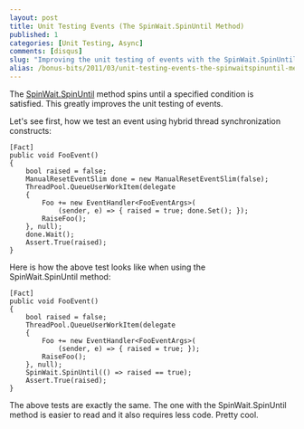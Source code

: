 ```yaml
---
layout: post
title: Unit Testing Events (The SpinWait.SpinUntil Method)
published: 1
categories: [Unit Testing, Async]
comments: [disqus]
slug: "Improving the unit testing of events with the SpinWait.SpinUntil method which spins until a specified condition is satisfied."
alias: /bonus-bits/2011/03/unit-testing-events-the-spinwaitspinuntil-method.html
---
```

<p>The&nbsp;<a title="Spins until the specified condition is satisfied." href="http://msdn.microsoft.com/en-us/library/system.threading.spinwait.spinuntil.aspx" target="_blank">SpinWait.SpinUntil</a>&nbsp;method spins until a specified condition is satisfied.&nbsp;This&nbsp;greatly improves the unit testing of events.</p>
<p>Let's see first, how we test an event using hybrid thread synchronization constructs:</p>

```
[Fact]
public void FooEvent()
{
    bool raised = false;
    ManualResetEventSlim done = new ManualResetEventSlim(false);
    ThreadPool.QueueUserWorkItem(delegate
    {
        Foo += new EventHandler<FooEventArgs>(
            (sender, e) => { raised = true; done.Set(); });
        RaiseFoo();
    }, null);
    done.Wait();
    Assert.True(raised);
}
```

<p>Here is how the above test looks like when using&nbsp;the SpinWait.SpinUntil&nbsp;method:</p>

```
[Fact]
public void FooEvent()
{
    bool raised = false;
    ThreadPool.QueueUserWorkItem(delegate
    {
        Foo += new EventHandler<FooEventArgs>(
            (sender, e) => { raised = true; });
        RaiseFoo();
    }, null);
    SpinWait.SpinUntil(() => raised == true);
    Assert.True(raised);
}
```

<p>The above tests are exactly the same. The one with the SpinWait.SpinUntil method is easier to read and it also requires less code. Pretty cool.</p>

